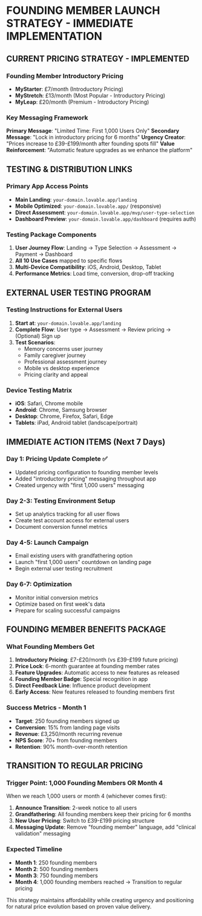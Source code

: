 # FOUNDING MEMBER LAUNCH STRATEGY - IMMEDIATE IMPLEMENTATION

## CURRENT PRICING STRATEGY - IMPLEMENTED

### Founding Member Introductory Pricing
- **MyStarter**: £7/month (Introductory Pricing)
- **MyStretch**: £13/month (Most Popular - Introductory Pricing)
- **MyLeap**: £20/month (Premium - Introductory Pricing)

### Key Messaging Framework
**Primary Message**: "Limited Time: First 1,000 Users Only"
**Secondary Message**: "Lock in introductory pricing for 6 months"
**Urgency Creator**: "Prices increase to £39-£199/month after founding spots fill"
**Value Reinforcement**: "Automatic feature upgrades as we enhance the platform"

## TESTING & DISTRIBUTION LINKS

### Primary App Access Points
- **Main Landing**: `your-domain.lovable.app/landing`
- **Mobile Optimized**: `your-domain.lovable.app/` (responsive)
- **Direct Assessment**: `your-domain.lovable.app/mvp/user-type-selection`
- **Dashboard Preview**: `your-domain.lovable.app/dashboard` (requires auth)

### Testing Package Components
1. **User Journey Flow**: Landing → Type Selection → Assessment → Payment → Dashboard
2. **All 10 Use Cases** mapped to specific flows
3. **Multi-Device Compatibility**: iOS, Android, Desktop, Tablet
4. **Performance Metrics**: Load time, conversion, drop-off tracking

## EXTERNAL USER TESTING PROGRAM

### Testing Instructions for External Users
1. **Start at**: `your-domain.lovable.app/landing`
2. **Complete Flow**: User type → Assessment → Review pricing → (Optional) Sign up
3. **Test Scenarios**:
   - Memory concerns user journey
   - Family caregiver journey  
   - Professional assessment journey
   - Mobile vs desktop experience
   - Pricing clarity and appeal

### Device Testing Matrix
- **iOS**: Safari, Chrome mobile
- **Android**: Chrome, Samsung browser
- **Desktop**: Chrome, Firefox, Safari, Edge
- **Tablets**: iPad, Android tablet (landscape/portrait)

## IMMEDIATE ACTION ITEMS (Next 7 Days)

### Day 1: Pricing Update Complete ✅
- Updated pricing configuration to founding member levels
- Added "introductory pricing" messaging throughout app
- Created urgency with "first 1,000 users" messaging

### Day 2-3: Testing Environment Setup
- Set up analytics tracking for all user flows
- Create test account access for external users
- Document conversion funnel metrics

### Day 4-5: Launch Campaign
- Email existing users with grandfathering option
- Launch "first 1,000 users" countdown on landing page
- Begin external user testing recruitment

### Day 6-7: Optimization
- Monitor initial conversion metrics
- Optimize based on first week's data
- Prepare for scaling successful campaigns

## FOUNDING MEMBER BENEFITS PACKAGE

### What Founding Members Get
1. **Introductory Pricing**: £7-£20/month (vs £39-£199 future pricing)
2. **Price Lock**: 6-month guarantee at founding member rates
3. **Feature Upgrades**: Automatic access to new features as released
4. **Founding Member Badge**: Special recognition in app
5. **Direct Feedback Line**: Influence product development
6. **Early Access**: New features released to founding members first

### Success Metrics - Month 1
- **Target**: 250 founding members signed up
- **Conversion**: 15% from landing page visits
- **Revenue**: £3,250/month recurring revenue
- **NPS Score**: 70+ from founding members
- **Retention**: 90% month-over-month retention

## TRANSITION TO REGULAR PRICING

### Trigger Point: 1,000 Founding Members OR Month 4
When we reach 1,000 users or month 4 (whichever comes first):

1. **Announce Transition**: 2-week notice to all users
2. **Grandfathering**: All founding members keep their pricing for 6 months
3. **New User Pricing**: Switch to £39-£199 pricing structure
4. **Messaging Update**: Remove "founding member" language, add "clinical validation" messaging

### Expected Timeline
- **Month 1**: 250 founding members
- **Month 2**: 500 founding members  
- **Month 3**: 750 founding members
- **Month 4**: 1,000 founding members reached → Transition to regular pricing

This strategy maintains affordability while creating urgency and positioning for natural price evolution based on proven value delivery.